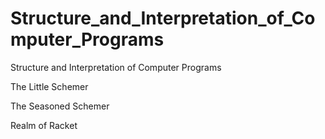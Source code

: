 Structure_and_Interpretation_of_Computer_Programs
=================================================

Structure and Interpretation of Computer Programs

The Little Schemer

The Seasoned Schemer

Realm of Racket
